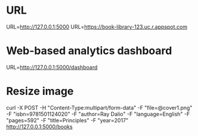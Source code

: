 # URL
URL=http://127.0.0.1:5000
URL=https://book-library-123.uc.r.appspot.com

# Web-based analytics dashboard
URL=http://127.0.0.1:5000/dashboard

# Resize image
curl -X POST -H "Content-Type:multipart/form-data" -F "file=@cover1.png" -F "isbn=9781501124020"  -F "author=Ray Dalio" -F "language=English" -F "pages=592" -F "title=Principles" -F "year=2017" http://127.0.0.1:5000/books 

